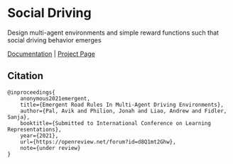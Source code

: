 # Social Driving
Design multi-agent environments and simple reward functions such that social driving behavior emerges

[Documentation](https://avikpal.gitbook.io/social-driving/) | [Project Page](https://github.com/fidler-lab/social-driving)

## Citation

```
@inproceedings{
    anonymous2021emergent,
    title={Emergent Road Rules In Multi-Agent Driving Environments},
    author={Pal, Avik and Philion, Jonah and Liao, Andrew and Fidler, Sanja},
    booktitle={Submitted to International Conference on Learning Representations},
    year={2021},
    url={https://openreview.net/forum?id=d8Q1mt2Ghw},
    note={under review}
}
```
